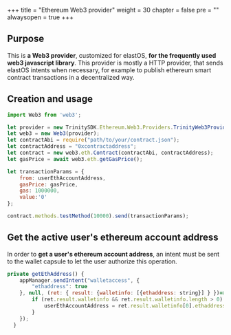 +++
title = "Ethereum Web3 provider"
weight = 30
chapter = false
pre = ""
alwaysopen = true
+++

## Purpose

This is **a Web3 provider**, customized for elastOS, **for the frequently used web3 javascript library**. This provider is mostly a HTTP provider, that sends elastOS intents when necessary, for example to publish ethereum smart contract transactions in a decentralized way.

## Creation and usage

```javascript
import Web3 from 'web3';

let provider = new TrinitySDK.Ethereum.Web3.Providers.TrinityWeb3Provider();
let web3 = new Web3(provider);
let contractAbi = require("path/to/your/contract.json");
let contractAddress = "0xcontractaddress";
let contract = new web3.eth.Contract(contractAbi, contractAddress);
let gasPrice = await web3.eth.getGasPrice();

let transactionParams = {
    from: userEthAccountAddress,
    gasPrice: gasPrice,
    gas: 1000000,
    value:'0'
};

contract.methods.testMethod(10000).send(transactionParams);
```


## Get the active user's ethereum account address

In order to **get a user's ethereum account address**, an intent must be sent to the wallet capsule to let the user authorize this operation.

```javascript
private getEthAddress() {
    appManager.sendIntent("walletaccess", {
        "ethaddress": true
    }, null, (ret: { result: {walletinfo: [{ethaddress: string}] } })=>{
        if (ret.result.walletinfo && ret.result.walletinfo.length > 0) {
            userEthAccountAddress = ret.result.walletinfo[0].ethaddress;
        }
    });
  }
```